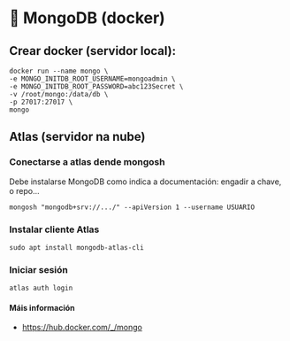 # 🧾 MongoDB (docker)

## Crear docker (servidor local):

~~~~
docker run --name mongo \
-e MONGO_INITDB_ROOT_USERNAME=mongoadmin \
-e MONGO_INITDB_ROOT_PASSWORD=abc123Secret \
-v /root/mongo:/data/db \
-p 27017:27017 \
mongo
~~~~

## Atlas (servidor na nube)

### Conectarse a atlas dende mongosh

Debe instalarse MongoDB como indica a documentación: engadir a chave, o repo...

~~~~
mongosh "mongodb+srv://.../" --apiVersion 1 --username USUARIO
~~~~

### Instalar cliente Atlas

~~~~
sudo apt install mongodb-atlas-cli
~~~~

### Iniciar sesión

~~~~
atlas auth login
~~~~


#### Máis información
  
  - <https://hub.docker.com/_/mongo>

